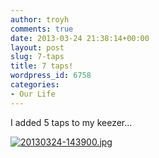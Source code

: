 ```yaml
---
author: troyh
comments: true
date: 2013-03-24 21:38:14+00:00
layout: post
slug: 7-taps
title: 7 taps!
wordpress_id: 6758
categories:
- Our Life
---
```


I added 5 taps to my keezer...
  
  
[![20130324-143900.jpg](http://troyandgay.files.wordpress.com/2013/03/20130324-143900.jpg)](http://troyandgay.files.wordpress.com/2013/03/20130324-143900.jpg)
